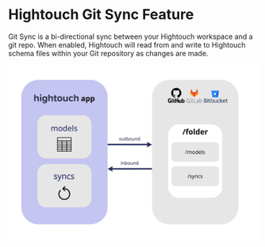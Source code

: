 # Hightouch Git Sync Feature

Git Sync is a bi-directional sync between your Hightouch workspace and a git repo. When enabled, Hightouch will read from and write to Hightouch schema files within your Git repository as changes are made.

<img src='GitSync.jpg'>
